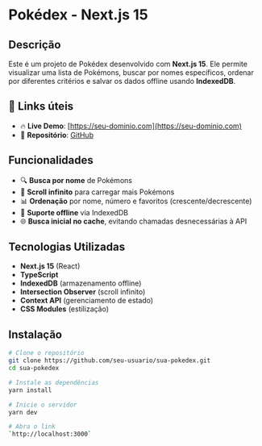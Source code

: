 # Pokédex - Next.js 15

## Descrição
Este é um projeto de Pokédex desenvolvido com **Next.js 15**. Ele permite visualizar uma lista de Pokémons, buscar por nomes específicos, ordenar por diferentes critérios e salvar os dados offline usando **IndexedDB**.

## 🔗 Links úteis  
- 🔥 **Live Demo**: [https://seu-dominio.com](https://seu-dominio.com)  
- 📂 **Repositório**: [GitHub](https://github.com/seu-repositorio)  

## Funcionalidades
- 🔍 **Busca por nome** de Pokémons
- 🔄 **Scroll infinito** para carregar mais Pokémons
- 📊 **Ordenação** por nome, número e favoritos (crescente/decrescente)
- 💾 **Suporte offline** via IndexedDB
- 🌐 **Busca inicial no cache**, evitando chamadas desnecessárias à API

## Tecnologias Utilizadas
- **Next.js 15** (React)
- **TypeScript**
- **IndexedDB** (armazenamento offline)
- **Intersection Observer** (scroll infinito)
- **Context API** (gerenciamento de estado)
- **CSS Modules** (estilização)

## Instalação
```bash
# Clone o repositório
git clone https://github.com/seu-usuario/sua-pokedex.git
cd sua-pokedex

# Instale as dependências
yarn install

# Inicie o servidor
yarn dev

# Abra o link
`http://localhost:3000`

```
